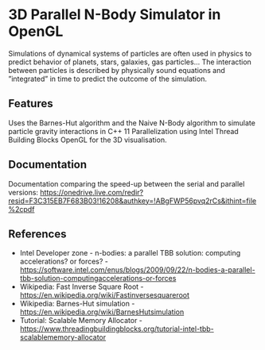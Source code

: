 # 3D Parallel N-Body Simulator in OpenGL
Simulations of dynamical systems of particles are often used in physics to predict behavior of planets, stars, galaxies, gas particles... The interaction between particles is described by physically sound equations and ”integrated” in time to predict the outcome of the simulation.

## Features

Uses the Barnes-Hut algorithm and the Naive N-Body algorithm to simulate particle gravity interactions in C++ 11
Parallelization using Intel Thread Building Blocks
OpenGL for the 3D visualisation.

## Documentation

Documentation comparing the speed-up between the serial and parallel versions: https://onedrive.live.com/redir?resid=F3C315EB7F683B03!16208&authkey=!ABgFWP56pvq2rCs&ithint=file%2cpdf

## References

- Intel Developer zone - n-bodies: a parallel TBB solution: computing accelerations? or forces? - https://software.intel.com/enus/blogs/2009/09/22/n-bodies-a-parallel-tbb-solution-computingaccelerations-or-forces
- Wikipedia: Fast Inverse Square Root - https://en.wikipedia.org/wiki/Fastinversesquareroot
- Wikipedia: Barnes-Hut simulation - https://en.wikipedia.org/wiki/BarnesHutsimulation
- Tutorial: Scalable Memory Allocator - https://www.threadingbuildingblocks.org/tutorial-intel-tbb-scalablememory-allocator
